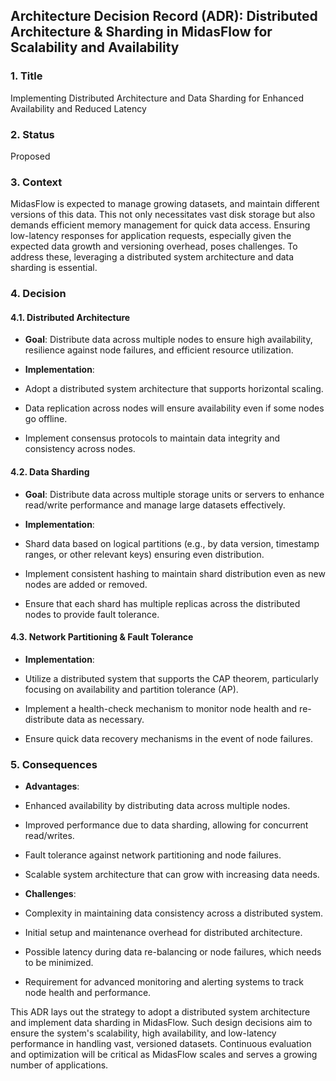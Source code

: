 ## Architecture Decision Record (ADR): Distributed Architecture & Sharding in MidasFlow for Scalability and Availability

### 1. Title

Implementing Distributed Architecture and Data Sharding for Enhanced Availability and Reduced Latency

### 2. Status

Proposed

### 3. Context

MidasFlow is expected to manage growing datasets, and maintain different versions of this data. This not only necessitates vast disk storage but also demands efficient memory management for quick data access. Ensuring low-latency responses for application requests, especially given the expected data growth and versioning overhead, poses challenges. To address these, leveraging a distributed system architecture and data sharding is essential.

### 4. Decision

#### 4.1. Distributed Architecture

- **Goal**: Distribute data across multiple nodes to ensure high availability, resilience against node failures, and efficient resource utilization.

- **Implementation**:

- Adopt a distributed system architecture that supports horizontal scaling.

- Data replication across nodes will ensure availability even if some nodes go offline.

- Implement consensus protocols to maintain data integrity and consistency across nodes.

#### 4.2. Data Sharding

- **Goal**: Distribute data across multiple storage units or servers to enhance read/write performance and manage large datasets effectively.

- **Implementation**:

- Shard data based on logical partitions (e.g., by data version, timestamp ranges, or other relevant keys) ensuring even distribution.

- Implement consistent hashing to maintain shard distribution even as new nodes are added or removed.

- Ensure that each shard has multiple replicas across the distributed nodes to provide fault tolerance.

#### 4.3. Network Partitioning & Fault Tolerance

- **Implementation**:

- Utilize a distributed system that supports the CAP theorem, particularly focusing on availability and partition tolerance (AP).

- Implement a health-check mechanism to monitor node health and re-distribute data as necessary.

- Ensure quick data recovery mechanisms in the event of node failures.

### 5. Consequences

- **Advantages**:

- Enhanced availability by distributing data across multiple nodes.

- Improved performance due to data sharding, allowing for concurrent read/writes.

- Fault tolerance against network partitioning and node failures.

- Scalable system architecture that can grow with increasing data needs.

- **Challenges**:

- Complexity in maintaining data consistency across a distributed system.

- Initial setup and maintenance overhead for distributed architecture.

- Possible latency during data re-balancing or node failures, which needs to be minimized.

- Requirement for advanced monitoring and alerting systems to track node health and performance.


This ADR lays out the strategy to adopt a distributed system architecture and implement data sharding in MidasFlow. Such design decisions aim to ensure the system's scalability, high availability, and low-latency performance in handling vast, versioned datasets. Continuous evaluation and optimization will be critical as MidasFlow scales and serves a growing number of applications.

